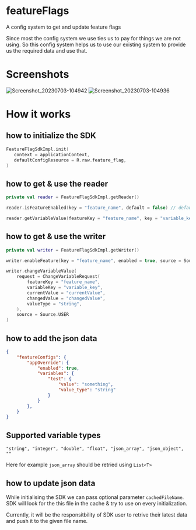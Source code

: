 # featureFlags
A config system to get and update feature flags

Since most the config system we use ties us to pay for things we are not using. So this config system helps us to use our existing system to provide us the required data and use that.

# Screenshots

![Screenshot_20230703-104942](https://github.com/bagadesh/featureFlags/assets/48888901/047e3a69-5359-46de-b7ef-944a14e30955)
![Screenshot_20230703-104936](https://github.com/bagadesh/featureFlags/assets/48888901/a1cd0b83-e0f4-404b-b190-f8ebbbe86b25)

# How it works
## how to initialize the SDK
```Kotlin
FeatureFlagSdkImpl.init(
   context = applicationContext,
   defaultConfigResource = R.raw.feature_flag,
)

```
## how to get & use the reader
```Kotlin
private val reader = FeatureFlagSdkImpl.getReader()

reader.isFeatureEnabled(key = "feature_name", default = false) // default is optional

reader.getVariableValue(featureKey = "feature_name", key = "variable_key", default = { "default" }, String::class)
```

## how to get & use the writer
```Kotlin
private val writer = FeatureFlagSdkImpl.getWriter()

writer.enableFeature(key = "feature_name", enabled = true, source = Source.USER)

writer.changeVariableValue(
    request = ChangeVariableRequest(
        featureKey = "feature_name",
        variableKey = "variable_key",
        currentValue = "currentValue",
        changedValue = "changedValue",
        valueType = "string",
    ),
    source = Source.USER
)

```

## how to add the json data

```JSON
{
    "featureConfigs": {
        "appOverride": {
            "enabled": true,
            "variables": {
                "test": {
                    "value": "something",
                    "value_type": "string"
                }
            }
        },
    }
}

```

## Supported variable types
``` "string", "integer", "double", "float", "json_array", "json_object", "" ```

Here for example ```json_array``` should be retried using ```List<T>```

## how to update json data

While initialising the SDK we can pass optional parameter ```cachedFileName```. SDK will look for the this file in the cache & try to use on every initialization.

Currently, it will be the responsitbility of SDK user to retrive their latest data and push it to the given file name.

